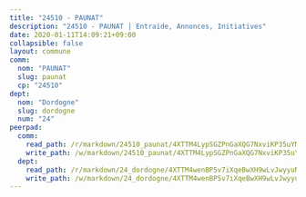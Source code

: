 ```yaml
---
title: "24510 - PAUNAT"
description: "24510 - PAUNAT | Entraide, Annonces, Initiatives"
date: 2020-01-11T14:09:21+09:00
collapsible: false
layout: commune
comm:
  nom: "PAUNAT"
  slug: paunat
  cp: "24510"
dept:
  nom: "Dordogne"
  slug: dordogne
  num: "24"
peerpad:
  comm:
    read_path: /r/markdown/24510_paunat/4XTTM4LypSGZPnGaXQG7NxviKP35uYMtgW8Mn1R2ZVxrKoiaa
    write_path: /w/markdown/24510_paunat/4XTTM4LypSGZPnGaXQG7NxviKP35uYMtgW8Mn1R2ZVxrKoiaa-K3TgU9fihHMJ29gc8NnELyEU2HRBcLDepdvm6sAQ6jDdw974XRg66csQR4YwC8ov3j7WKQuR5PDrZkYefjtReSxEEKYi2S6zkz3EPmc6PSgXkNc5Ew4BQYewbGaehCy9usrNJMKL
  dept:
    read_path: /r/markdown/24_dordogne/4XTTM4wenBP5v7iXqeBwXH9wLvJwyyuNKzLxRyGzSZXmCuzgg
    write_path: /w/markdown/24_dordogne/4XTTM4wenBP5v7iXqeBwXH9wLvJwyyuNKzLxRyGzSZXmCuzgg-K3TgUusQQUSAmJPXozCTSBeqjqksxkVWGVxtHwEFrs5RuocQr8weKG2oQg7MVeg2F9Hhv7ggtBiBU8D9pdXEPa9M67VU3BzgAG9BCtQw3VY3Xcxk2YSegk3iUXMkpicGxxJr7mWp
---
```


